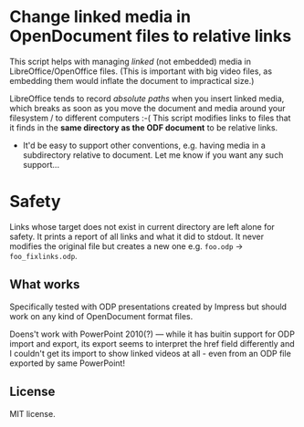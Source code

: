 # Change linked media in OpenDocument files to relative links

This script helps with managing *linked* (not embedded) media in LibreOffice/OpenOffice files.
(This is important with big video files, as embedding them would inflate the document to impractical size.)

LibreOffice tends to record *absolute paths* when you insert linked media, which breaks as soon as you move the document and media around your filesystem / to different computers :-(
This script modifies links to files that it finds in the **same directory as the ODF document** to be relative links.

 - It'd be easy to support other conventions, e.g. having media in a subdirectory relative to document.
   Let me know if you want any such support...

# Safety

Links whose target does not exist in current directory are left alone for safety.
It prints a report of all links and what it did to stdout.
It never modifies the original file but creates a new one e.g. `foo.odp` -> `foo_fixlinks.odp`.

## What works

Specifically tested with ODP presentations created by Impress but should work on any kind of OpenDocument format files.

Doens't work with PowerPoint 2010(?) — while it has buitin support for ODP import and export, its export seems to interpret the href field differently and I couldn't get its import to show linked videos at all - even from an ODP file exported by same PowerPoint!

## License

MIT license.
